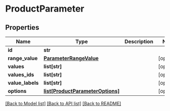 # ProductParameter

## Properties
Name | Type | Description | Notes
------------ | ------------- | ------------- | -------------
**id** | **str** |  | 
**range_value** | [**ParameterRangeValue**](ParameterRangeValue.md) |  | [optional] 
**values** | **list[str]** |  | [optional] 
**values_ids** | **list[str]** |  | [optional] 
**value_labels** | **list[str]** |  | [optional] 
**options** | [**list[ProductParameterOptions]**](ProductParameterOptions.md) |  | [optional] 

[[Back to Model list]](../README.md#documentation-for-models) [[Back to API list]](../README.md#documentation-for-api-endpoints) [[Back to README]](../README.md)


